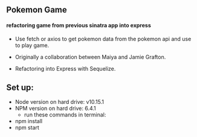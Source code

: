 ## Pokemon Game
#### refactoring game from previous sinatra app into express

- Use fetch or axios to get pokemon data from the pokemon api and use to play game.

- Originally a collaboration between Maiya and Jamie Grafton.

- Refactoring into Express with Sequelize.

## Set up:

- Node version on hard drive: v10.15.1
- NPM version on hard drive: 6.4.1
    - run these commands in terminal:
- npm install
- npm start